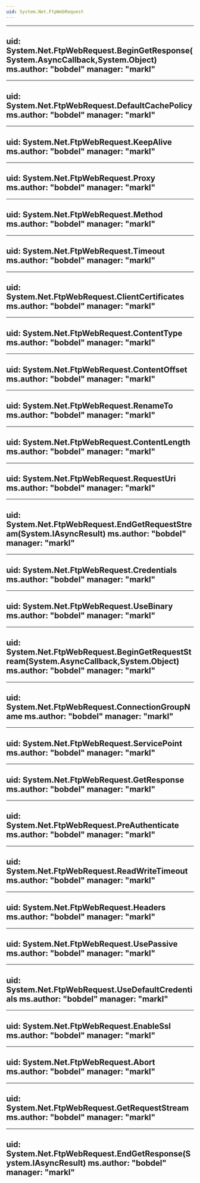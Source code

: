 ```yaml
---
uid: System.Net.FtpWebRequest
---
```


---
uid: System.Net.FtpWebRequest.BeginGetResponse(System.AsyncCallback,System.Object)
ms.author: "bobdel"
manager: "markl"
---

---
uid: System.Net.FtpWebRequest.DefaultCachePolicy
ms.author: "bobdel"
manager: "markl"
---

---
uid: System.Net.FtpWebRequest.KeepAlive
ms.author: "bobdel"
manager: "markl"
---

---
uid: System.Net.FtpWebRequest.Proxy
ms.author: "bobdel"
manager: "markl"
---

---
uid: System.Net.FtpWebRequest.Method
ms.author: "bobdel"
manager: "markl"
---

---
uid: System.Net.FtpWebRequest.Timeout
ms.author: "bobdel"
manager: "markl"
---

---
uid: System.Net.FtpWebRequest.ClientCertificates
ms.author: "bobdel"
manager: "markl"
---

---
uid: System.Net.FtpWebRequest.ContentType
ms.author: "bobdel"
manager: "markl"
---

---
uid: System.Net.FtpWebRequest.ContentOffset
ms.author: "bobdel"
manager: "markl"
---

---
uid: System.Net.FtpWebRequest.RenameTo
ms.author: "bobdel"
manager: "markl"
---

---
uid: System.Net.FtpWebRequest.ContentLength
ms.author: "bobdel"
manager: "markl"
---

---
uid: System.Net.FtpWebRequest.RequestUri
ms.author: "bobdel"
manager: "markl"
---

---
uid: System.Net.FtpWebRequest.EndGetRequestStream(System.IAsyncResult)
ms.author: "bobdel"
manager: "markl"
---

---
uid: System.Net.FtpWebRequest.Credentials
ms.author: "bobdel"
manager: "markl"
---

---
uid: System.Net.FtpWebRequest.UseBinary
ms.author: "bobdel"
manager: "markl"
---

---
uid: System.Net.FtpWebRequest.BeginGetRequestStream(System.AsyncCallback,System.Object)
ms.author: "bobdel"
manager: "markl"
---

---
uid: System.Net.FtpWebRequest.ConnectionGroupName
ms.author: "bobdel"
manager: "markl"
---

---
uid: System.Net.FtpWebRequest.ServicePoint
ms.author: "bobdel"
manager: "markl"
---

---
uid: System.Net.FtpWebRequest.GetResponse
ms.author: "bobdel"
manager: "markl"
---

---
uid: System.Net.FtpWebRequest.PreAuthenticate
ms.author: "bobdel"
manager: "markl"
---

---
uid: System.Net.FtpWebRequest.ReadWriteTimeout
ms.author: "bobdel"
manager: "markl"
---

---
uid: System.Net.FtpWebRequest.Headers
ms.author: "bobdel"
manager: "markl"
---

---
uid: System.Net.FtpWebRequest.UsePassive
ms.author: "bobdel"
manager: "markl"
---

---
uid: System.Net.FtpWebRequest.UseDefaultCredentials
ms.author: "bobdel"
manager: "markl"
---

---
uid: System.Net.FtpWebRequest.EnableSsl
ms.author: "bobdel"
manager: "markl"
---

---
uid: System.Net.FtpWebRequest.Abort
ms.author: "bobdel"
manager: "markl"
---

---
uid: System.Net.FtpWebRequest.GetRequestStream
ms.author: "bobdel"
manager: "markl"
---

---
uid: System.Net.FtpWebRequest.EndGetResponse(System.IAsyncResult)
ms.author: "bobdel"
manager: "markl"
---
